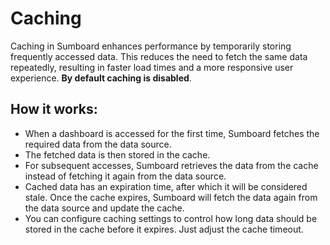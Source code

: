 # Caching
Caching in Sumboard enhances performance by temporarily storing frequently accessed data. This reduces the need to fetch the same data repeatedly, resulting in faster load times and a more responsive user experience. **By default caching is disabled**.

## How it works:
* When a dashboard is accessed for the first time, Sumboard fetches the required data from the data source.
* The fetched data is then stored in the cache.
* For subsequent accesses, Sumboard retrieves the data from the cache instead of fetching it again from the data source.
* Cached data has an expiration time, after which it will be considered stale. Once the cache expires, Sumboard will fetch the data again from the data source and update the cache.
* You can configure caching settings to control how long data should be stored in the cache before it expires. Just adjust the cache timeout.